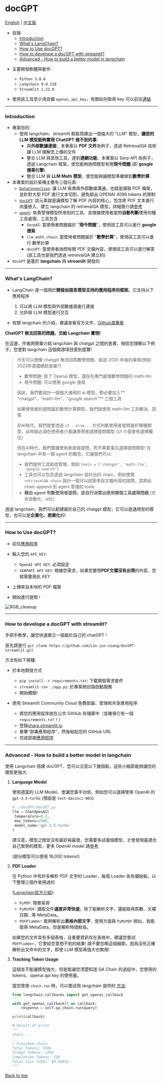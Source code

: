 # docGPT

[English](./README.md) | [中文版](./README.zh-TW.md)

- 目錄
    - [Introduction](#introduction)
    - [What's LangChain?](#whats-langchain)
    - [How to Use docGPT?](#how-to-use-docgpt)
    - [How to develope a docGPT with streamlit?](#how-to-develope-a-docgpt-with-streamlit)
    - [Advanced - How to build a better model in langchain](#advanced---how-to-build-a-better-model-in-langchain)

* 主要開發軟體與套件:
    * `Python 3.8.6`
    * `Langchain 0.0.218`
    * `Streamlit 1.22.0`

* 使用該工具至少須具備 `openai_api_key`，有關如何取得 key 可以前往[連結](https://platform.openai.com/)

---

### Introduction

* 專案目的:
    * 使用 langchain、streamlit 輕鬆搭建出一個強大的 "LLM" 模型，**讓您的 LLM 模型能夠實現 ChatGPT 做不到的事**:
      * 與**外部數據連接**，本專案以 **PDF 文件**為例子，透過 RetrievalQA 技術讓 LLM 理解您上傳的文件
      * 整合 LLM 與其他工具，達到**連網功能**，本專案以 Serp API 為例子，透過 Langchain 框架，使您能夠詢問模型有關**現今問題** (即 **google 搜尋引擎**)
      * 整合 LLM 與 **LLM Math 模型**，使您能夠讓模型準確做到**數學計算**
* 本專案的設計架構主要有三個元素:
    * [`DataConnection`](../model/data_connection.py): 讓 LLM 負責與外部數據溝通，也就是讀取 PDF 檔案，並針對大型 PDF 進行文本切割，避免超出 OPENAI 4096 tokens 的限制
    * [`docGPT`](../docGPT/): 該元素就是讓模型了解 PDF 內容的核心，包含將 PDF 文本進行向量嵌入、建立 langchain 的 retrievalQA 模型。詳細簡介請[參考](https://python.langchain.com/docs/modules/chains/popular/vector_db_qa)
    * [`agent`](../agent/agent.py): 負責管理模型所用到的工具、並根據使用者提問**自動判斷**使用何種工具處理，工具包含
        * `SerpAI`: 當使用者問題屬於 "**現今問題**"，使用該工具可以進行 **google 搜索**
        * `llm_math_chain`: 當使用者問題屬於 "**數學計算**"，使用該工具可以進行 數學計算
        * `docGPT`: 當使用者詢問有關 PDF 文檔內容，使用該工具可以進行解答 (該工具也是我們透過 retrievalQA 建立的)
* `docGPT` 是基於 **langchain** 與 **streamlit** 開發的

---

### What's LangChain?

* LangChain 是一個用於**開發由語言模型支持的應用程序的框架**。它支持以下應用程序
    1. 可以將 LLM 模型與外部數據源進行連接
    2. 允許與 LLM 模型進行交互

* 有關 langchain 的介紹，建議查看官方文件、[Github源專案](https://github.com/hwchase17/langchain)


**ChatGPT 無法回答的問題，交給 Langchain 實現!**

在這邊，作者將簡單介紹 langchain 與 chatgpt 之間的差異，相信您理解以下例子，您會對 langchain 這個開源項目感到震驚!

>今天可以想像 chatgpt 無法回答數學問題、超過 2020 年後的事情(例如2023年貴國總統是誰?)
>
> * 數學問題: 除了 Openai 模型，還存在專門處理數學問題的 math-llm
> * 現今問題: 可以使用 google 搜尋
>
>因此，我們要設計一個強大通用的 ai 模型，勢必要加入** "chatgpt"、"math-llm"、"google search"** 三個工具
>
>如果使用者的提問屬於數學計算類型，我們就使用 math-llm 工具解決、回答
>
>非AI時代，我們就會透過 `if...else...` 方式判斷使用者提問屬於哪種類型，此時就必須在使用者介面讓使用者選擇提問類型
>(UI 介面會有選擇欄位)
>
>但在AI時代，我們要讓使用者直接提問，而不需要事先選擇提問類型!
>在 langchain 中有一個 agent 的概念，它讓我們可以:
>
>  * 我們提供工具給他管理，例如 `tools = ['chatgpt', 'math-llm', 'google-search']`
>  * 工具也可以包含透過 langchain 設計出的 chain，例如使用 `retrievalQA chain` 設計一個可以回答來自文檔內容的提問，並將此 chain append 到 agent 管理的 tools
>  * **藉由 agent 判斷使用者提問，並自行決策出使用哪個工具處理問題** (完全自動化、ai化)

透過 langchain，我們可以創建屬於自己的 chatgpt 模型，它可以是通用型的模型，也可以是**企業化、商業化**的!

---

### How to Use docGPT?

* 前往[應用程序](https://docgpt-app.streamlit.app/)

* 輸入您的 `API_KEY`:
    * `OpenAI API KEY`: 必須設定
    * `SERPAPI API KEY`: 根據您需求，如果您要問**PDF文檔沒有出現**的內容，您就需要用此 KEY

* 上傳來自本地的 PDF 檔案
* 開始進行提問 ! 

![RGB_cleanup](https://github.com/Lin-jun-xiang/docGPT-streamlit/blob/main/img/docGPT.gif?raw=true)

---

### How to develope a docGPT with streamlit?

手把手教學，讓您快速建立一個屬於自己的 chatGPT !

首先請進行 `git clone https://github.com/Lin-jun-xiang/docGPT-streamlit.git`

方法有如下兩種:

* 於本地開發方式
    * `pip install -r requirements.txt`: 下載開發需求套件
    * `streamlit run ./app.py`: 於專案根目錄啟動服務
    * 開始體驗!

* 使用 Streamlit Community Cloud 免費部屬、管理和共享應用程序
    * 將您的應用程序放在公共 GitHub 存儲庫中（並確保它有一個 `requirements.txt`！）
    * 登錄[share.streamlit.io](https://share.streamlit.io/)
    * 單擊“部署應用程序”，然後粘貼您的 GitHub URL
    * 完成部屬[應用程序](https://docgpt-app.streamlit.app//)

---

### Advanced - How to build a better model in langchain

使用 Langchain 搭建 docGPT，您可以注意以下幾個點，這些小細節能夠讓您的模型更強大:

1. **Language Model**
   
   使用適當的 LLM Model，會讓您事半功倍，例如您可以選擇使用 OpenAI 的 `gpt-3.5-turbo` (預設是 `text-davinci-003`):

   ```python
   # ./docGPT/docGPT.py
   llm = ChatOpenAI(
    temperature=0.2,
    max_tokens=2000,
    model_name='gpt-3.5-turbo'
   ) 
   ```

   請注意，模型之間並沒有最好與最壞，您需要多試幾個模型，才會發現最適合自己案例的模型，更多 OpenAI model 請[參考](https://platform.openai.com/docs/models)
   
   (部分模型可以使用 16,000 tokens!)

2. **PDF Loader**

    在 Python 中有許多解析 PDF 文字的 Loader，每個 Loader 各有優缺點，以下整理三個作者用過的
    
    ([Langchain官方介紹](https://python.langchain.com/docs/modules/data_connection/document_loaders/how_to/pdf)):

    * `PyPDF`: 簡單易用
    * `PyMuPDF`: 讀取文件**速度非常快速**，除了能解析文字，還能取得頁數、文檔日期...等 MetaData。
    * `PDFPlumber`: 能夠解析出**表格內部文字**，使用方面與 `PyMuPDF` 相似，皆能取得 MetaData，但是解析時間較長。

    如果您的文件具有多個表格，且重要資訊存在表格中，建議您嘗試 `PDFPlumber`，它會給您意想不到的結果!
    請不要忽略這個細節，因為沒有正確解析出文件中的文字，即使 LLM 模型再強大也無用! 

3. **Tracking Token Usage**

    這個並不能讓模型強大，但是能讓您清楚知道 QA Chain 的過程中，您使用的 tokens、openai api key 的使用量。

    當您使用 `chain.run` 時，可以嘗試用 langchain 提供的 [方法](https://python.langchain.com/docs/modules/model_io/models/llms/how_to/token_usage_tracking):

    ```python
    from langchain.callbacks import get_openai_callback

    with get_openai_callback() as callback:
        response = self.qa_chain.run(query)

    print(callback)

    # Result of print
    """
    chain...
    ...
    > Finished chain.
    Total Tokens: 1506
    Prompt Tokens: 1350
    Completion Tokens: 156
    Total Cost (USD): $0.03012
    """
    ```

<a href="#top">Back to top</a>
